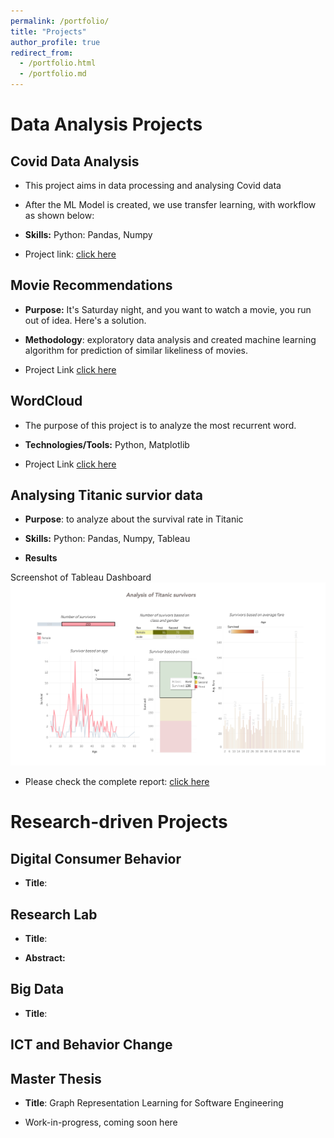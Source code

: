 ```yaml
---
permalink: /portfolio/
title: "Projects"
author_profile: true
redirect_from: 
  - /portfolio.html
  - /portfolio.md
---
```


<!-- ---
title: "Portfolio item number 1"
excerpt: "Short description of portfolio item number 1<br/><img src='/images/500x300.png'>"
collection: portfolio
--- -->

<!-- This is an item in your portfolio. It can be have images or nice text. If you name the file .md, it will be parsed as markdown. If you name the file .html, it will be parsed as HTML.  -->

# Data Analysis Projects

## Covid Data Analysis

* This project aims in data processing and analysing Covid data

* After the ML Model is created, we use transfer learning, with workflow as shown below:

* **Skills:** Python: Pandas, Numpy

* Project link: [click here](https://github.com/RakshithaBrindha/pythonAnalysis/tree/main/covidDataAnalysis)


## Movie Recommendations

* **Purpose:** It's Saturday night, and you want to watch a movie, you run out of idea. Here's a solution.
* **Methodology**: exploratory data analysis and created machine learning algorithm for prediction of similar likeliness of movies.

* Project Link [click here](https://github.com/RakshithaBrindha/pythonAnalysis/tree/main/movieRecommendation)

## WordCloud

* The purpose of this project is to analyze the most recurrent word.

* **Technologies/Tools:** Python, Matplotlib

* Project Link [click here](https://github.com/RakshithaBrindha/pythonAnalysis/tree/main/wordCloud)

## Analysing Titanic survior data

* **Purpose**: to analyze about the survival rate in Titanic

* **Skills:** Python: Pandas, Numpy, Tableau

* **Results**

Screenshot of Tableau Dashboard
![Tableau analysis](../images/TitanicDataAnalysisUsingTableau.png)


* Please check the complete report: [click here](https://adityam582.github.io/files/CSSProjectReport.pdf)

# Research-driven Projects

## Digital Consumer Behavior

* **Title**:

## Research Lab

* **Title**: 

* **Abstract:** 

## Big Data

* **Title**:

## ICT and Behavior Change

## Master Thesis 

* **Title**: Graph Representation Learning for Software Engineering

* Work-in-progress, coming soon here